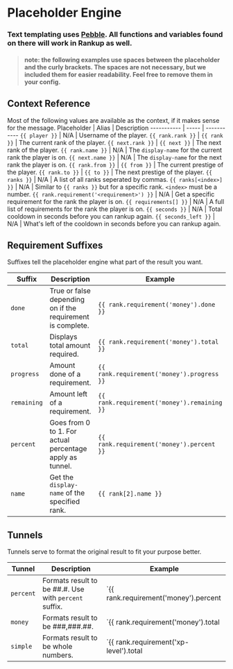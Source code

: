# Placeholder Engine

### Text templating uses [Pebble](https://pebbletemplates.io/). All functions and variables found on there will work in Rankup as well.
> #### note: the following examples use spaces between the placeholder and the curly brackets. The spaces are not necessary, but we included them for easier readability. Feel free to remove them in your config.

## Context Reference

Most of the following values are available as the context, if it makes sense for the message.
Placeholder | Alias | Description
----------- | ----- | -----------
`{{ player }}` | N/A | Username of the player.
`{{ rank.rank }}` | `{{ rank }}` | The current rank of the player.
`{{ next.rank }}` | `{{ next }}` | The next rank of the player.
`{{ rank.name }}` | N/A | The `display-name` for the current rank the player is on.
`{{ next.name }}` | N/A | The `display-name` for the next rank the player is on.
`{{ rank.from }}` | `{{ from }}` | The current prestige of the player.
`{{ rank.to }}` | `{{ to }}` | The next prestige of the player.
`{{ ranks }}` | N/A | A list of all ranks seperated by commas.
`{{ ranks[<index>] }}` | N/A | Similar to `{{ ranks }}` but for a specific rank. `<index>` must be a number.
`{{ rank.requirement('<requirement>') }}` | N/A | Get a specific requirement for the rank the player is on.
`{{ requirements[] }}` | N/A | A full list of requirements for the rank the player is on.
`{{ seconds }}` | N/A | Total cooldown in seconds before you can rankup again.
`{{ seconds_left }}` | N/A | What's left of the cooldown in seconds before you can rankup again.

## Requirement Suffixes

Suffixes tell the placeholder engine what part of the result you want.

Suffix | Description | Example
--- | --- | --- 
`done` | True or false depending on if the requirement is complete. | `{{ rank.requirement('money').done }}`
`total` | Displays total amount required. | `{{ rank.requirement('money').total }}`
`progress` | Amount done of a requirement. | `{{ rank.requirement('money').progress }}`
`remaining` | Amount left of a requirement. | `{{ rank.requirement('money').remaining }}`
`percent` | Goes from 0 to 1. For actual percentage apply as tunnel. | `{{ rank.requirement('money').percent }}`
`name` | Get the `display-name` of the specified rank. | `{{ rank[2].name }}`

## Tunnels

Tunnels serve to format the original result to fit your purpose better.

Tunnel | Description | Example
------ | ----------- | -------
`percent` | Formats result to be ##.#. Use with `percent` suffix. | `{{ rank.requirement('money').percent | percent }}`
`money` | Formats result to be ###,###.##. | `{{ rank.requirement('money').total | money }}`
`simple` | Formats result to be whole numbers. | `{{ rank.requirement('xp-level').total | simple }}`
